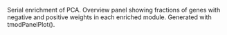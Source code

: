 Serial enrichment of PCA. Overview panel showing fractions of genes with negative
and positive weights in each enriched module. Generated with
tmodPanelPlot().

